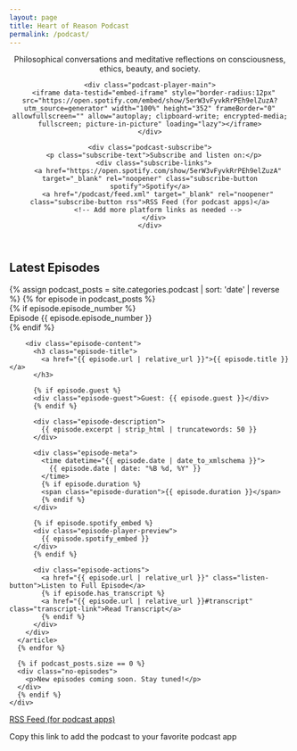 ```yaml
---
layout: page
title: Heart of Reason Podcast
permalink: /podcast/
---
```


<div class="podcast-page">
  <header class="podcast-header">
    <p class="podcast-description">Philosophical conversations and meditative reflections on consciousness, ethics, beauty, and society.</p>
    
    <div class="podcast-player-main">
      <iframe data-testid="embed-iframe" style="border-radius:12px" src="https://open.spotify.com/embed/show/5erW3vFyvkRrPEh9elZuzA?utm_source=generator" width="100%" height="352" frameBorder="0" allowfullscreen="" allow="autoplay; clipboard-write; encrypted-media; fullscreen; picture-in-picture" loading="lazy"></iframe>
    </div>
    
    <div class="podcast-subscribe">
      <p class="subscribe-text">Subscribe and listen on:</p>
      <div class="subscribe-links">
        <a href="https://open.spotify.com/show/5erW3vFyvkRrPEh9elZuzA" target="_blank" rel="noopener" class="subscribe-button spotify">Spotify</a>
        <a href="/podcast/feed.xml" target="_blank" rel="noopener" class="subscribe-button rss">RSS Feed (for podcast apps)</a>
        <!-- Add more platform links as needed -->
      </div>
    </div>
  </header>
  
  <div class="podcast-episodes">
    <h2>Latest Episodes</h2>
    <div class="episodes-list">
      {% assign podcast_posts = site.categories.podcast | sort: 'date' | reverse %}
      {% for episode in podcast_posts %}
      <article class="episode-card">
        {% if episode.episode_number %}
        <div class="episode-number">Episode {{ episode.episode_number }}</div>
        {% endif %}
        
        <div class="episode-content">
          <h3 class="episode-title">
            <a href="{{ episode.url | relative_url }}">{{ episode.title }}</a>
          </h3>
          
          {% if episode.guest %}
          <div class="episode-guest">Guest: {{ episode.guest }}</div>
          {% endif %}
          
          <div class="episode-description">
            {{ episode.excerpt | strip_html | truncatewords: 50 }}
          </div>
          
          <div class="episode-meta">
            <time datetime="{{ episode.date | date_to_xmlschema }}">
              {{ episode.date | date: "%B %d, %Y" }}
            </time>
            {% if episode.duration %}
            <span class="episode-duration">{{ episode.duration }}</span>
            {% endif %}
          </div>
          
          {% if episode.spotify_embed %}
          <div class="episode-player-preview">
            {{ episode.spotify_embed }}
          </div>
          {% endif %}
          
          <div class="episode-actions">
            <a href="{{ episode.url | relative_url }}" class="listen-button">Listen to Full Episode</a>
            {% if episode.has_transcript %}
            <a href="{{ episode.url | relative_url }}#transcript" class="transcript-link">Read Transcript</a>
            {% endif %}
          </div>
        </div>
      </article>
      {% endfor %}
      
      {% if podcast_posts.size == 0 %}
      <div class="no-episodes">
        <p>New episodes coming soon. Stay tuned!</p>
      </div>
      {% endif %}
    </div>
  </div>
  
  <div class="podcast-rss">
    <a href="/podcast/feed.xml" class="rss-link">
      <span>RSS Feed (for podcast apps)</span>
    </a>
    <p class="rss-help">Copy this link to add the podcast to your favorite podcast app</p>
  </div>
</div>
